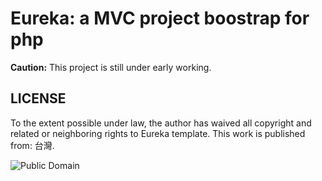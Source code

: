 Eureka: a MVC project boostrap for php  
=================================
**Caution:** This project is still under early working.

LICENSE
--------
To the extent possible under law, the author has waived all copyright and 
related or neighboring rights to Eureka template. 
This work is published from: 台灣.

![Public Domain](http://i.creativecommons.org/p/zero/1.0/88x31.png)
